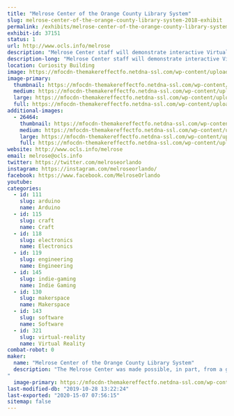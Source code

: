 ```yaml
---
title: "Melrose Center of the Orange County Library System"
slug: melrose-center-of-the-orange-county-library-system-2018-exhibit
permalink: /exhibits/melrose-center-of-the-orange-county-library-system-2018-exhibit/
exhibit-id: 37151
status: 1
url: http://www.ocls.info/melrose
description: "Melrose Center staff will demonstrate interactive Virtual Reality and Fab Lab experiences for visitors to our 2019 exhibit.  Learn about the classes and resources available at the Melrose Center, including Audio, Photo and Video studios, sound booths and editing bays, driving and flight simulators and more."
description-long: "Melrose Center staff will demonstrate interactive Virtual Reality and Fab Lab experiences for visitors to our 2019 exhibit.  Learn about the classes and resources available at the Melrose Center, including Audio, Photo and Video studios, sound booths and editing bays, driving and flight simulators and more."
location: Curiosity Building
image: https://mfocdn-themakereffectfo.netdna-ssl.com/wp-content/uploads/2018/08/melrose_logo.jpg
image-primary:
  thumbnail: https://mfocdn-themakereffectfo.netdna-ssl.com/wp-content/uploads/2018/08/melrose_logo-150x150.jpg
  medium: https://mfocdn-themakereffectfo.netdna-ssl.com/wp-content/uploads/2018/08/melrose_logo-300x112.jpg
  large: https://mfocdn-themakereffectfo.netdna-ssl.com/wp-content/uploads/2018/08/melrose_logo.jpg
  full: https://mfocdn-themakereffectfo.netdna-ssl.com/wp-content/uploads/2018/08/melrose_logo.jpg
additional-images:
  - 26464:
    thumbnail: https://mfocdn-themakereffectfo.netdna-ssl.com/wp-content/uploads/2018/08/CreativeExpo-Feb1117_12-150x150.jpg
    medium: https://mfocdn-themakereffectfo.netdna-ssl.com/wp-content/uploads/2018/08/CreativeExpo-Feb1117_12-300x200.jpg
    large: https://mfocdn-themakereffectfo.netdna-ssl.com/wp-content/uploads/2018/08/CreativeExpo-Feb1117_12-1024x683.jpg
    full: https://mfocdn-themakereffectfo.netdna-ssl.com/wp-content/uploads/2018/08/CreativeExpo-Feb1117_12.jpg
website: http://www.ocls.info/melrose
email: melrose@ocls.info
twitter: https://twitter.com/melroseorlando
instagram: https://instagram.com/melroseorlando/
facebook: https://www.facebook.com/MelroseOrlando
youtube: 
categories:
  - id: 111
    slug: arduino
    name: Arduino
  - id: 115
    slug: craft
    name: Craft
  - id: 118
    slug: electronics
    name: Electronics
  - id: 119
    slug: engineering
    name: Engineering
  - id: 145
    slug: indie-gaming
    name: Indie Gaming
  - id: 130
    slug: makerspace
    name: Makerspace
  - id: 143
    slug: software
    name: Software
  - id: 321
    slug: virtual-reality
    name: Virtual Reality
combat-robot: 0
maker:
  name: "Melrose Center of the Orange County Library System"
  description: "The Melrose Center was made possible, in part, from a generous gift from the Kendrick B. Melrose Family Foundation. It is a 26,000 square-foot technology facility where we serve the community by providing hands-on learning experiences and resources to allows users to pursue creative projects. The Melrose Center houses Studios for Photography, Video and Audio. It is also home to a Fab Lab and Sim/VR Lab. The curricula is made up of over 200 unique classes, including Equipment Training classes for the Studios, software training, basic electronics and more. Classes are taught by instructors with experience in their respective fields. 
"
  image-primary: https://mfocdn-themakereffectfo.netdna-ssl.com/wp-content/uploads/2015/06/melrose-logo.jpg
last-modified-db: "2019-10-28 13:22:24"
last-exported: "2020-15-07 07:56:15"
sitemap: false
---
```

